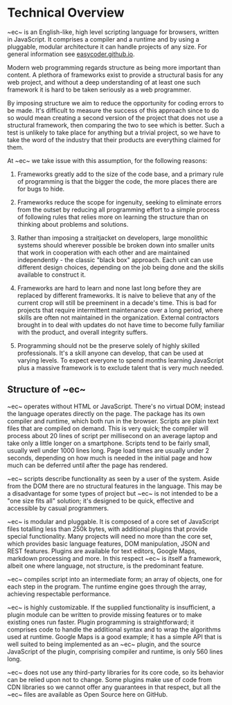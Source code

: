 # Technical Overview #

~ec~ is an English-like, high level scripting language for browsers, written in JavaScript. It comprises a compiler and a runtime and by using a pluggable, modular architecture it can handle projects of any size. For general information see [easycoder.github.io](easycoder.github.io).

Modern web programming regards structure as being more important than content. A plethora of frameworks exist to provide a structural basis for any web project, and without a deep understanding of at least one such framework it is hard to be taken seriously as a web programmer.

By imposing structure we aim to reduce the opportunity for coding errors to be made. It's difficult to measure the success of this approach since to do so would mean creating a second version of the project that does not use a structural framework, then comparing the two to see which is better. Such a test is unlikely to take place for anything but a trivial project, so we have to take the word of the industry that their products are everything claimed for them.

At ~ec~ we take issue with this assumption, for the following reasons:

1. Frameworks greatly add to the size of the code base, and a primary rule of programming is that the bigger the code, the more places there are for bugs to hide.

1. Frameworks reduce the scope for ingenuity, seeking to eliminate errors from the outset by reducing all programming effort to a simple process of following rules that relies more on learning the structure than on thinking about problems and solutions.

1. Rather than imposing a straitjacket on developers, large monolithic systems should wherever possible be broken down into smaller units that work in cooperation with each other and are maintained independently - the classic "black box" approach. Each unit can use different design choices, depending on the job being done and the skills available to construct it.

1. Frameworks are hard to learn and none last long before they are replaced by different frameworks. It is naive to believe that any of the current crop will still be preeminent in a decade's time. This is bad for projects that require intermittent maintenance over a long period, where skills are often not maintained in the organization. External contractors brought in to deal with updates do not have time to become fully familiar with the product, and overall integrity suffers.

1. Programming should not be the preserve solely of highly skilled professionals. It's a skill anyone can develop, that can be used at varying levels. To expect everyone to spend months learning JavaScript plus a massive framework is to exclude talent that is very much needed.

## Structure of ~ec~ ##

~ec~ operates without HTML or JavaScript. There's no virtual DOM; instead the language operates directly on the page. The package has its own compiler and runtime, which both run in the browser. Scripts are plain text files that are compiled on demand. This is very quick; the compiler will process about 20 lines of script per millisecond on an average laptop and take only a little longer on a smartphone. Scripts tend to be fairly small, usually well under 1000 lines long. Page load times are usually under 2 seconds, depending on how much is needed in the initial page and how much can be deferred until after the page has rendered.

~ec~ scripts describe functionality as seen by a user of the system. Aside from the DOM there are no structural features in the language. This may be a disadvantage for some types of project but ~ec~ is not intended to be a "one size fits all" solution; it's designed to be quick, effective and accessible by casual programmers.

~ec~ is modular and pluggable. It is composed of a core set of JavaScript files totalling less than 250k bytes, with additional plugins that provide special functionality. Many projects will need no more than the core set, which provides basic language features, DOM manipulation, JSON and REST features. Plugins are available for text editors, Google Maps, markdown processing and more. In this respect ~ec~ is itself a framework, albeit one where language, not structure, is the predominant feature.

~ec~ compiles script into an intermediate form; an array of objects, one for each step in the program. The runtime engine goes through the array, achieving respectable performance.

~ec~ is highly customizable. If the supplied functionality is insufficient, a plugin module can be written to provide missing features or to make existing ones run faster. Plugin programming is straightforward; it comprises code to handle the additional syntax and to wrap the algorithms used at runtime. Google Maps is a good example; it has a simple API that is well suited to being implemented as an ~ec~ plugin, and the source JavaScript of the plugin, comprising compiler and runtime, is only 560 lines long.

~ec~ does not use any third-party libraries for its core code, so its behavior can be relied upon not to change. Some plugins make use of code from CDN libraries so we cannot offer any guarantees in that respect, but all the ~ec~ files are available as Open Source here on GitHub.

